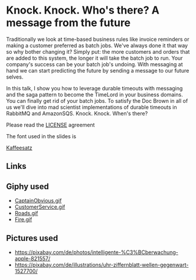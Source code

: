 # Knock. Knock. Who's there? A message from the future

Traditionally we look at time-based business rules like invoice reminders or making a customer preferred as batch jobs. We've always done it that way so why bother changing it? Simply put: the more customers and orders that are added to this system, the longer it will take the batch job to run. Your company's success can be your batch job's undoing. With messaging at hand we can start predicting the future by sending a message to our future selves. 

In this talk, I show you how to leverage durable timeouts with messaging and the saga pattern to become the TimeLord in your business domains. You can finally get rid of your batch jobs. To satisfy the Doc Brown in all of us we'll dive into mad scientist implementations of durable timeouts in RabbitMQ and AmazonSQS. Knock. Knock. When's there?

Please read the [LICENSE](License) agreement

The font used in the slides is

[Kaffeesatz](https://www.yanone.de/fonts/kaffeesatz/)

## Links

## Giphy used

- [CaptainObvious.gif](https://giphy.com/gifs/captainobvious-3ornkc6KUmmnEIQ7VS)
- [CustomerService.gif](https://giphy.com/gifs/closing-customer-AFskrh7zcYgBa)
- [Roads.gif](https://giphy.com/gifs/michael-j-fox-SIc44h5b66MUw)
- [Fire.gif](https://giphy.com/gifs/back-to-the-future-doc-brown-bttf-WRvjbSDp7ayrK)

## Pictures used

- https://pixabay.com/de/photos/intelligente-%C3%BCberwachung-apple-821557/
- https://pixabay.com/de/illustrations/uhr-ziffernblatt-wellen-gegenwart-1527700/